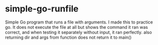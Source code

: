 # simple-go-runfile
Simple Go program that runs a file with arguments. I made this to practice go. It does not execute the file at all but shows the command it ran was correct, and when testing it separately without input, it ran perfectly. also returning dir and args from function does not return it to main()
